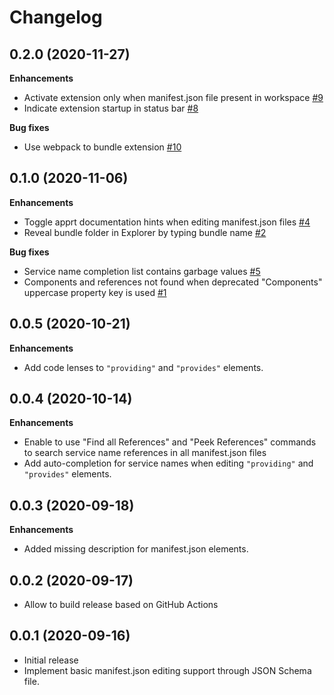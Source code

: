 # Changelog

## 0.2.0 (2020-11-27)

**Enhancements**

- Activate extension only when manifest.json file present in workspace [\#9](https://github.com/ctjdr/vscode-apprt-bundles/issues/9)
- Indicate extension startup in status bar [\#8](https://github.com/ctjdr/vscode-apprt-bundles/issues/8)

**Bug fixes**

- Use webpack to bundle extension [\#10](https://github.com/ctjdr/vscode-apprt-bundles/issues/10)


## 0.1.0 (2020-11-06)

**Enhancements**

- Toggle apprt documentation hints when editing manifest.json files  [\#4](https://github.com/ctjdr/vscode-apprt-bundles/issues/4)
- Reveal bundle folder in Explorer by typing bundle name [\#2](https://github.com/ctjdr/vscode-apprt-bundles/issues/2)

**Bug fixes**

- Service name completion list contains garbage values [\#5](https://github.com/ctjdr/vscode-apprt-bundles/issues/5)
- Components and references not found when deprecated "Components" uppercase property key is used [\#1](https://github.com/ctjdr/vscode-apprt-bundles/issues/1)

## 0.0.5 (2020-10-21)

**Enhancements**

- Add code lenses to `"providing"` and `"provides"` elements.

## 0.0.4 (2020-10-14)

**Enhancements**

- Enable to use "Find all References" and "Peek References" commands to search service name references in all manifest.json files
- Add auto-completion for service names when editing `"providing"` and `"provides"` elements.

## 0.0.3 (2020-09-18)

**Enhancements**

- Added missing description for manifest.json elements.

## 0.0.2 (2020-09-17)
- Allow to build release based on GitHub Actions

## 0.0.1 (2020-09-16)
- Initial release
- Implement basic manifest.json editing support through JSON Schema file.
